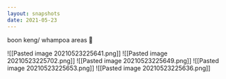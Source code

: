 ```yaml
---
layout: snapshots
date: 2021-05-23
---
```


boon keng/ whampoa areas 💙

![[Pasted image 20210523225641.png]]
![[Pasted image 20210523225702.png]]
![[Pasted image 20210523225649.png]]
![[Pasted image 20210523225653.png]]
![[Pasted image 20210523225636.png]]



